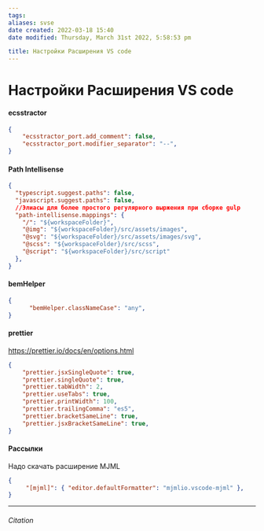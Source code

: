 ```yaml
---
tags: 
aliases: svse
date created: 2022-03-18 15:40
date modified: Thursday, March 31st 2022, 5:58:53 pm

title: Настройки Расширения VS code
---
```


# Настройки Расширения VS code

#### ecsstractor

```json
{
	"ecsstractor_port.add_comment": false,
	"ecsstractor_port.modifier_separator": "--",
}
```

#### Path Intellisense

```json
{	
  "typescript.suggest.paths": false,
  "javascript.suggest.paths": false,
  //Элиасы для более простого регулярного выржения при сборке gulp
  "path-intellisense.mappings": {
    "/": "${workspaceFolder}",
    "@img": "${workspaceFolder}/src/assets/images",
    "@svg": "${workspaceFolder}/src/assets/images/svg",
    "@scss": "${workspaceFolder}/src/scss",
    "@script": "${workspaceFolder}/src/script"
  },
}
```

#### bemHelper

```json
{
	  "bemHelper.classNameCase": "any",
}
```

#### prettier

https://prettier.io/docs/en/options.html

```json
{
	"prettier.jsxSingleQuote": true,
	"prettier.singleQuote": true,
	"prettier.tabWidth": 2,
	"prettier.useTabs": true,
	"prettier.printWidth": 100,
	"prettier.trailingComma": "es5",
	"prettier.bracketSameLine": true,
	"prettier.jsxBracketSameLine": true,
}
```

#### Рассылки

Надо скачать расширение MJML

```json
{	
	 "[mjml]": { "editor.defaultFormatter": "mjmlio.vscode-mjml" },
}
```

---

###### Citation
